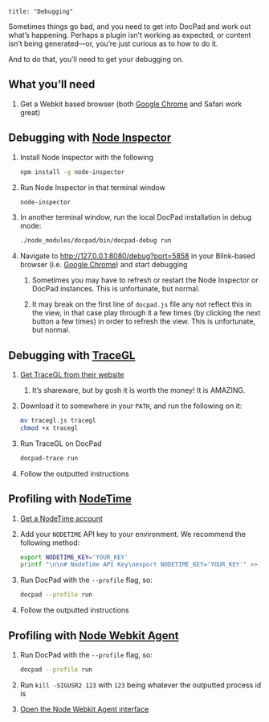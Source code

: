 ```
title: "Debugging"
```

Sometimes things go bad, and you need to get into DocPad and work out what’s happening. Perhaps a plugin isn’t working as expected, or content isn’t being generated—or, you’re just curious as to how to do it. 

And to do that, you’ll need to get your debugging on.


## What you’ll need

1. Get a Webkit based browser (both [Google Chrome](http://www.google.com/chrome/) and Safari work great)


## Debugging with [Node Inspector](https://github.com/dannycoates/node-inspector)

1. Install Node Inspector with the following

	``` bash
	npm install -g node-inspector
	```

1. Run Node Inspector in that terminal window

	``` bash
	node-inspector
	```

1. In another terminal window, run the local DocPad installation in debug mode:

	``` bash
	./node_modules/docpad/bin/docpad-debug run
	```

1. Navigate to http://127.0.0.1:8080/debug?port=5858 in your Blink-based browser (i.e. [Google Chrome](http://www.google.com/chrome/)) and start debugging

	1. Sometimes you may have to refresh or restart the Node Inspector or DocPad instances. This is unfortunate, but normal.
   
	1. It may break on the first line of `docpad.js` file any not reflect this in the view, in that case play through it a few times (by clicking the next button a few times) in order to refresh the view. This is unfortunate, but normal.



## Debugging with [TraceGL](https://trace.gl)

1. [Get TraceGL from their website](https://trace.gl)

	1. It’s shareware, but by gosh it is worth the money! It is AMAZING.

2. Download it to somewhere in your `PATH`, and run the following on it:

	``` bash
	mv tracegl.js tracegl
	chmod +x tracegl
	```

3. Run TraceGL on DocPad

	``` bash
	docpad-trace run
	```

4. Follow the outputted instructions


## Profiling with [NodeTime](https://nodetime.com)

1. [Get a NodeTime account](https://nodetime.com)

2. Add your `NODETIME` API key to your environment. We recommend the following method:

	``` bash
	export NODETIME_KEY='YOUR_KEY'
	printf "\n\n# NodeTime API Key\nexport NODETIME_KEY='YOUR_KEY'" >> ~/.bash_profile
	```

3. Run DocPad with the `--profile` flag, so:

	``` bash
 	docpad --profile run
	```

4. Follow the outputted instructions


## Profiling with [Node Webkit Agent](https://github.com/c4milo/node-webkit-agent)

1. Run DocPad with the `--profile` flag, so:

	``` bash
	docpad --profile run
	```

2. Run `kill -SIGUSR2 123` with `123` being whatever the outputted process id is

3. [Open the Node Webkit Agent interface](http://c4milo.github.io/node-webkit-agent/26.0.1410.65/inspector.html?host=localhost:9999&page=0)
